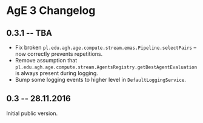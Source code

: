 # AgE 3 Changelog

## 0.3.1 -- TBA

- Fix broken `pl.edu.agh.age.compute.stream.emas.Pipeline.selectPairs` – now correctly prevents repetitions.
- Remove assumption that `pl.edu.agh.age.compute.stream.AgentsRegistry.getBestAgentEvaluation` is always present
  during logging.
- Bump some logging events to higher level in `DefaultLoggingService`.

## 0.3 -- 28.11.2016

Initial public version.
